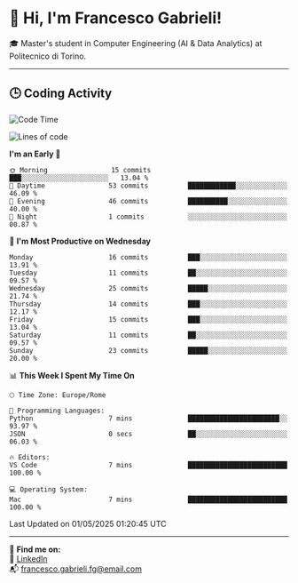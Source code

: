 # 👋 Hi, I'm Francesco Gabrieli!

🎓 Master's student in Computer Engineering (AI & Data Analytics) at Politecnico di Torino.  

---

## 🕒 Coding Activity

<!--START_SECTION:waka-->
![Code Time](http://img.shields.io/badge/Code%20Time-35%20hrs%2011%20mins-blue)

![Lines of code](https://img.shields.io/badge/From%20Hello%20World%20I%27ve%20Written-46.2%20thousand%20lines%20of%20code-blue)

**I'm an Early 🐤** 

```text
🌞 Morning                15 commits          ███░░░░░░░░░░░░░░░░░░░░░░   13.04 % 
🌆 Daytime                53 commits          ████████████░░░░░░░░░░░░░   46.09 % 
🌃 Evening                46 commits          ██████████░░░░░░░░░░░░░░░   40.00 % 
🌙 Night                  1 commits           ░░░░░░░░░░░░░░░░░░░░░░░░░   00.87 % 
```
📅 **I'm Most Productive on Wednesday** 

```text
Monday                   16 commits          ███░░░░░░░░░░░░░░░░░░░░░░   13.91 % 
Tuesday                  11 commits          ██░░░░░░░░░░░░░░░░░░░░░░░   09.57 % 
Wednesday                25 commits          █████░░░░░░░░░░░░░░░░░░░░   21.74 % 
Thursday                 14 commits          ███░░░░░░░░░░░░░░░░░░░░░░   12.17 % 
Friday                   15 commits          ███░░░░░░░░░░░░░░░░░░░░░░   13.04 % 
Saturday                 11 commits          ██░░░░░░░░░░░░░░░░░░░░░░░   09.57 % 
Sunday                   23 commits          █████░░░░░░░░░░░░░░░░░░░░   20.00 % 
```


📊 **This Week I Spent My Time On** 

```text
🕑︎ Time Zone: Europe/Rome

💬 Programming Languages: 
Python                   7 mins              ███████████████████████░░   93.97 % 
JSON                     0 secs              ██░░░░░░░░░░░░░░░░░░░░░░░   06.03 % 

🔥 Editors: 
VS Code                  7 mins              █████████████████████████   100.00 % 

💻 Operating System: 
Mac                      7 mins              █████████████████████████   100.00 % 
```


 Last Updated on 01/05/2025 01:20:45 UTC
<!--END_SECTION:waka-->


---



🔗 **Find me on:**  
💼 [LinkedIn](https://www.linkedin.com/in/francesco-gabrieli)  
📬 francesco.gabrieli.fg@email.com  



